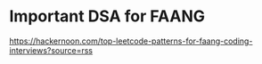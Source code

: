 # Important DSA for FAANG

https://hackernoon.com/top-leetcode-patterns-for-faang-coding-interviews?source=rss
